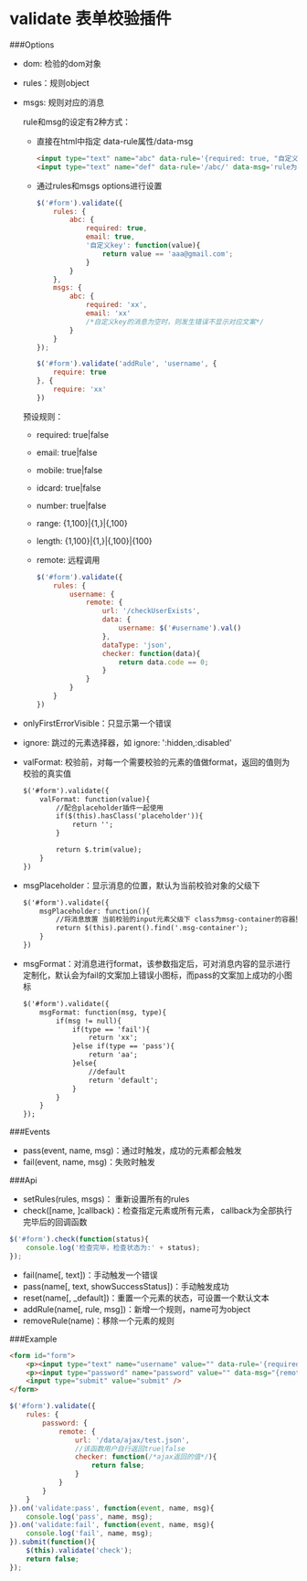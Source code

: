 validate 表单校验插件
================================

###Options

* dom: 检验的dom对象
* rules：规则object
* msgs: 规则对应的消息

    rule和msg的设定有2种方式：

    * 直接在html中指定 data-rule属性/data-msg

        ```html
        <input type="text" name="abc" data-rule='{required: true, "自定义key": /abc/}' data-msg='{required: "如果对应的msg只是字符串，则表示错误时提示的文案", "自定义key": ["第一个索引指的为是错误文案", "第2个索引为正确文案，可以为空"]}' />
        <input type="text" name="def" data-rule='/abc/' data-msg='rule为一个匿名规则，则对应的msg也应是匿名，错误时，显示该文案' data-default-msg="默认文案，一开始显示的文案" />
        ```

    * 通过rules和msgs options进行设置

        ```js
        $('#form').validate({
            rules: {
                abc: {
                    required: true,
                    email: true,
                    '自定义key': function(value){
                        return value == 'aaa@gmail.com';
                    }
                }
            },
            msgs: {
                abc: {
                    required: 'xx',
                    email: 'xx'
                    /*自定义key的消息为空时，则发生错误不显示对应文案*/
                }
            }
        });

        $('#form').validate('addRule', 'username', {
            require: true
        }, {
            require: 'xx'
        })
        ```

    预设规则：

    * required: true|false
    * email: true|false
    * mobile: true|false
    * idcard: true|false
    * number: true|false
    * range: {1,100}|{1,}|{,100}
    * length: {1,100}|{1,}|{,100}|{100}
    * remote: 远程调用

        ```js
        $('#form').validate({
            rules: {
                username: {
                    remote: {
                        url: '/checkUserExists',
                        data: {
                            username: $('#username').val()
                        },
                        dataType: 'json',
                        checker: function(data){
                            return data.code == 0;
                        }
                    }
                }
            }
        })
        ```

* onlyFirstErrorVisible：只显示第一个错误
* ignore: 跳过的元素选择器，如 ignore: ':hidden,:disabled'
* valFormat: 校验前，对每一个需要校验的元素的值做format，返回的值则为校验的真实值

    ```html
    $('#form').validate({
        valFormat: function(value){
            //配合placeholder插件一起使用
            if($(this).hasClass('placeholder')){
                return '';
            }

            return $.trim(value);
        }
    })
    ```

* msgPlaceholder：显示消息的位置，默认为当前校验对象的父级下

    ```html
    $('#form').validate({
        msgPlaceholder: function(){
            //将消息放置 当前校验的input元素父级下 class为msg-container的容器里
            return $(this).parent().find('.msg-container');
        }
    })
    ```

* msgFormat：对消息进行format，该参数指定后，可对消息内容的显示进行定制化，默认会为fail的文案加上错误小图标，而pass的文案加上成功的小图标

    ```html
    $('#form').validate({
        msgFormat: function(msg, type){
            if(msg != null){
                if(type == 'fail'){
                    return 'xx';
                }else if(type == 'pass'){
                    return 'aa';
                }else{
                    //default
                    return 'default';
                }
            }
        }
    });
    ```

###Events

* pass(event, name, msg)：通过时触发，成功的元素都会触发
* fail(event, name, msg)：失败时触发

###Api

* setRules(rules, msgs)： 重新设置所有的rules
* check([name, ]callback)：检查指定元素或所有元素， callback为全部执行完毕后的回调函数

```js
$('#form').check(function(status){
    console.log('检查完毕，检查状态为:' + status);
});
```

* fail(name[, text])：手动触发一个错误
* pass(name[, text, showSuccessStatus])：手动触发成功
* reset(name[, _default])：重置一个元素的状态，可设置一个默认文本
* addRule(name[, rule, msg])：新增一个规则，name可为object
* removeRule(name)：移除一个元素的规则

###Example

```html
<form id="form">
    <p><input type="text" name="username" value="" data-rule='{required: true}' data-msg="{required: ['', '校验成功']}" data-default-msg="输入用户名" /></p>
    <p><input type="password" name="password" value="" data-msg="{remote: '远程校验失败'}" /></p>
    <input type="submit" value="submit" />
</form>
```

```js
$('#form').validate({
    rules: {
        password: {
            remote: {
                url: '/data/ajax/test.json',
                //该函数用户自行返回true|false
                checker: function(/*ajax返回的值*/){
                    return false;
                }
            }
        }
    }
}).on('validate:pass', function(event, name, msg){
    console.log('pass', name, msg);
}).on('validate:fail', function(event, name, msg){
    console.log('fail', name, msg);
}).submit(function(){
    $(this).validate('check');
    return false;
});
```